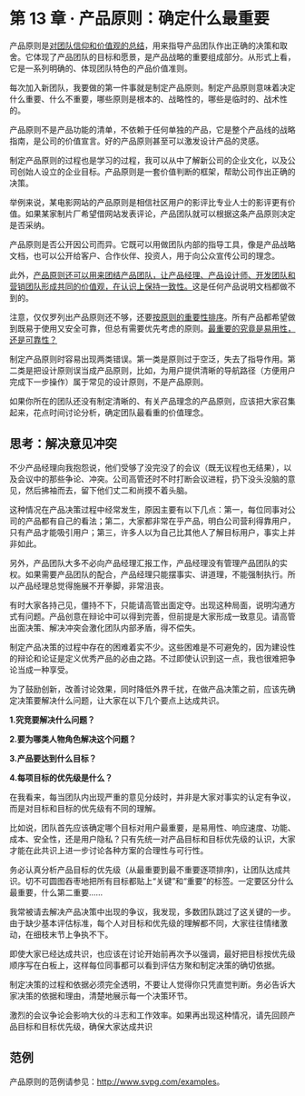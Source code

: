 # 第 13 章 · 产品原则：确定什么最重要

产品原则是<u>对团队信仰和价值观的总结</u>，用来指导产品团队作出正确的决策和取舍。它体现了产品团队的目标和愿景，是产品战略的重要组成部分。从形式上看，它是一系列明确的、体现团队特色的产品价值准则。

每次加入新团队，我要做的第一件事就是制定产品原则。制定产品原则意味着决定什么重要、什么不重要，哪些原则是根本的、战略性的，哪些是临时的、战术性的。

产品原则不是产品功能的清单，不依赖于任何单独的产品，它是整个产品线的战略指南，是公司的价值宣言。好的产品原则甚至可以激发设计产品的灵感。

制定产品原则的过程也是学习的过程，我可以从中了解新公司的企业文化，以及公司创始人设立的企业目标。产品原则是一套价值判断的框架，帮助公司作出正确的决策。

举例来说，某电影网站的产品原则是相信社区用户的影评比专业人士的影评更有价值。如果某家制片厂希望借网站发表评论，产品团队就可以根据这条产品原则决定是否采纳。

产品原则是否公开因公司而异。它既可以用做团队内部的指导工具，像是产品战略文档，也可以公开给客户、合作伙伴、投资人，用于向公众宣传公司的理念。

此外，<u>产品原则还可以用来团结产品团队，让产品经理、产品设计师、开发团队和营销团队形成共同的价值观，在认识上保持一致性。</u>这是任何产品说明文档都做不到的。

注意，仅仅罗列出产品原则还不够，还要<u>按原则的重要性排序</u>。所有产品都希望做到既易于使用又安全可靠，但总有需要优先考虑的原则。<u>最重要的究竟是易用性，还是可靠性？</u>

制定产品原则时容易出现两类错误。第一类是原则过于空泛，失去了指导作用。第二类是把设计原则误当成产品原则，比如，为用户提供清晰的导航路径（方便用户完成下一步操作）属于常见的设计原则，不是产品原则。

如果你所在的团队还没有制定清晰的、有关产品理念的产品原则，应该把大家召集起来，花点时间讨论分析，确定团队最看重的价值理念。

## 思考：解决意见冲突

不少产品经理向我抱怨说，他们受够了没完没了的会议（既无议程也无结果），以及会议中的那些争论、冲突。公司高管还时不时打断会议进程，扔下没头没脑的意见，然后拂袖而去，留下他们丈二和尚摸不着头脑。

这种情况在产品决策过程中经常发生，原因主要有以下几点：第一，每位同事对公司的产品都有自己的看法；第二，大家都非常在乎产品，明白公司营利得靠用户，只有产品才能吸引用户；第三，许多人以为自己比其他人了解目标用户，事实上并非如此。

另外，产品团队大多不必向产品经理汇报工作，产品经理没有管理产品团队的实权。如果需要产品团队的配合，产品经理只能摆事实、讲道理，不能强制执行。所以产品经理总觉得施展不开拳脚，非常沮丧。

有时大家各持己见，僵持不下，只能请高管出面定夺。出现这种局面，说明沟通方式有问题。产品创意在辩论中可以得到完善，但前提是大家形成一致意见。请高管出面决策、解决冲突会激化团队内部矛盾，得不偿失。

制定产品决策的过程中存在的困难着实不少。这些困难是不可避免的，因为建设性的辩论和论证是定义优秀产品的必由之路。不过即使认识到这一点，我也很难把争论当成一种享受。

为了鼓励创新，改善讨论效果，同时降低外界千扰，在做产品决策之前，应该先确定决策要解决什么问题，让大家在以下几个要点上达成共识。

**1.究竞要解决什么问题？**

**2.要为哪类人物角色解决这个问题？**

**3.产品要达到什么目标？**

**4.每项目标的优先级是什么？**

在我看来，每当团队内出现严重的意见分歧时，并非是大家对事实的认定有争议，而是对目标和目标的优先级有不同的理解。

比如说，团队首先应该确定哪个目标对用户最重要，是易用性、响应速度、功能、成本、安全性，还是用户隐私？只有先统一对产品目标和目标优先级的认识，大家才能在此共识上进一步讨论各种方案的合理性与可行性。

务必认真分析产品目标的优先级（从最重要到最不重要逐项排序)，让团队达成共识。切不可圆图吞枣地把所有目标都贴上“关键”和“重要”的标签。一定要区分什么最重要，什么第二重要……

我常被请去解决产品决策中出现的争议，我发现，多数团队跳过了这关键的一步。由于缺少基本评估标准，每个人对目标和优先级的理解都不同，大家往往情绪激动，在细枝末节上争执不下。

即使大家已经达成共识，也应该在讨论开始前再次予以强调，最好把目标按优先级顺序写在白板上，这样每位同事都可以看到评估方聚和制定决策的确切依据。

制定决策的过程和依据必须完全透明，不要让人觉得你只凭直觉判断。务必告诉大家决策的依据和理由，清楚地展示每一个决策环节。

激烈的会议争论会影响大伙的斗志和工作效率。如果再出现这种情况，请先回顾产品目标和目标优先级，确保大家达成共识

## 范例
产品原则的范例请参见：<http://www.svpg.com/examples>。